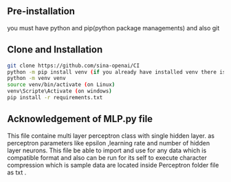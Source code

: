 ## Pre-installation
you must have python and pip(python package managements) and also git
## Clone and Installation
```bash
git clone https://github.com/sina-openai/CI
python -m pip install venv (if you already have installed venv there is no need write this command )
python -m venv venv
source venv/bin/activate (on Linux) 
venv\Scripte\Activate (on windows)
pip install -r requirements.txt
```
## Acknowledgement of MLP.py file
This file containe multi layer perceptron class with single hidden layer.
as perceptron parameters like epsilon ,learning rate and number of hidden layer neurons.
This file be able to import and use for any data which is compatible format 
and also can be run for its self to execute character compression which is
sample data are located inside Perceptron folder file as txt .




